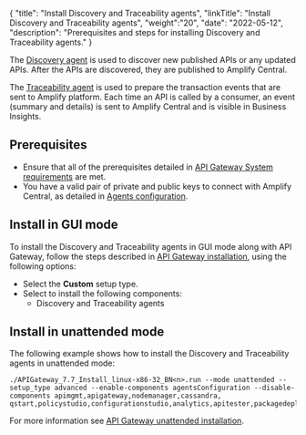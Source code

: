 {
"title": "Install Discovery and Traceability agents",
"linkTitle": "Install Discovery and Traceability agents",
"weight":"20",
"date": "2022-05-12",
"description": "Prerequisites and steps for installing Discovery and Traceability agents."
}

The [Discovery agent](https://docs.axway.com/bundle/amplify-central/page/docs/connect_manage_environ/connected_agent_common_reference/category_mapping/index.html) is used to discover new published APIs or any updated APIs. After the APIs are discovered, they are published to Amplify Central.

The [Traceability agent](https://docs.axway.com/bundle/amplify-central/page/docs/connect_manage_environ/connected_agent_common_reference/traceability_usage/index.html) is used to prepare the transaction events that are sent to Amplify platform. Each time an API is called by a consumer, an event (summary and details) is sent to Amplify Central and is visible in Business Insights.

## Prerequisites

* Ensure that all of the prerequisites detailed in [API Gateway System requirements](/docs/apim_installation/apigtw_install/system_requirements) are met.
* You have a valid pair of private and public keys to connect with Amplify Central, as detailed in [Agents configuration](https://docs.axway.com/bundle/amplify-central/page/docs/connect_manage_environ/connect_api_manager/gateway-administation/index.html).

## Install in GUI mode

To install the Discovery and Traceability agents in GUI mode along with API Gateway, follow the steps described in [API Gateway installation](/docs/apim_installation/apigtw_install/installation), using the following options:

* Select the **Custom** setup type.
* Select to install the following components:
    * Discovery and Traceability agents

## Install in unattended mode

The following example shows how to install the Discovery and Traceability agents in unattended mode:

```
./APIGateway_7.7_Install_linux-x86-32_BN<n>.run --mode unattended --setup_type advanced --enable-components agentsConfiguration --disable-components apimgmt,apigateway,nodemanager,cassandra, qstart,policystudio,configurationstudio,analytics,apitester,packagedeploytools
```

For more information see [API Gateway unattended installation](/docs/apim_installation/apigtw_install/installation_unattended).
